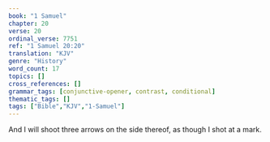 ```yaml
---
book: "1 Samuel"
chapter: 20
verse: 20
ordinal_verse: 7751
ref: "1 Samuel 20:20"
translation: "KJV"
genre: "History"
word_count: 17
topics: []
cross_references: []
grammar_tags: [conjunctive-opener, contrast, conditional]
thematic_tags: []
tags: ["Bible","KJV","1-Samuel"]
---
```

And I will shoot three arrows on the side thereof, as though I shot at a mark.
